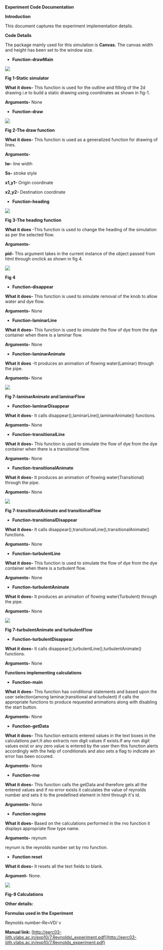 **Experiment Code Documentation**

**Introduction**

This document captures the experiment implementation details.

**Code Details**

The package mainly used for this simulation is **Canvas.** The canvas width and height has been set to the window size.

- **Function-drawMain**

 ![](images/drawMain.JPG)

   **Fig 1-Static simulator**

**What it does-** This function is used for the outline and filling of the 2d drawing i.e to build a static drawing using coordinates as shown in fig-1.

**Arguments-** None





- **Function-draw**

 ![](images/draw.JPG)
                                
**Fig 2-The draw function**

**What it does-** This function is used as a generalized function for drawing of lines.

**Arguments-**

**lw-** line width

**Ss-** stroke style

**x1,y1-** Origin coordinate

**x2,y2-** Destination coordinate

-  **Function-heading**

 ![](images/heading.JPG)

   **Fig 3-The heading function**

**What it does** -This function is used to change the heading of the simulation as per the selected flow.

**Arguments-**

**pid-** This argument takes in the current instance of the object passed from html through onclick as shown in fig 4.

 ![](images/onclick.JPG)

**Fig 4**



- **Function-disappear**

**What it does-** This function is used to simulate removal of the knob to allow water and dye flow.

**Arguments-** None

- **Function-laminarLine**

**What it does-** This function is used to simulate the flow of dye from the dye container when there is a laminar flow.

**Arguments-** None

- **Function-laminarAnimate**

**What it does** -It produces an animation of flowing water(Laminar) through the pipe.

**Arguments-** None

 ![](images/laminaranimate.JPG)

**Fig 7-laminarAnimate and laminarFlow**

- **Function-laminarDisappear**

**What it does**- It calls disappear(),laminarLine(),laminarAnimate() functions.

**Arguments-** None

- **Function-transitionalLine**

**What it does-** This function is used to simulate the flow of dye from the dye container when there is a transitional flow.

**Arguments-** None

- **Function-transitionalAnimate**

**What it does-** It produces an animation of flowing water(Transitional) through the pipe.

**Arguments-** None

  ![](images/transitional.JPG)

   **Fig 7-transitionalAnimate and transitionalFlow**



- **Function-transitionalDisappear**

**What it does-** It calls disappear(),transitionalLine(),transitionalAnimate() functions.

**Arguments-** None

- **Function-turbulentLine**

**What it does-** This function is used to simulate the flow of dye from the dye container when there is a turbulent flow.

**Arguments-** None

- **Function-turbulentAnimate**

**What it does-** It produces an animation of flowing water(Turbulent) through the pipe.

**Arguments-** None

![](images/turbulentanimate.JPG)

 **Fig 7-turbulentAnimate and turbulentFlow**

- **Function-turbulentDisappear**

**What it does-** It calls disappear(),turbulentLine(),turbulentAnimate() functions.

**Arguments-** None

**Functions implementing calculations**

- **Function-main**

**What it does-** This function has conditional statements and based upon the user selection(among laminar,transitional and turbulent) if calls the appropriate functions to produce requested animations along with disabling the start button.

**Arguments-** None

- **Function-getData**

**What it does-** This function extracts entered values in the text boxes in the calculations part.It also extracts non digit values if exists.If any non digit values exist or any zero value is entered by the user then this function alerts accordingly with the help of conditionals and also sets a flag to indicate an error has been occured.

**Arguments-** None

- **Function-rno**

**What it does-** This function calls the getData and therefore gets all the entered values and if no error exists it calculates the value of reynolds number and sets it to the predefined element in html through it&#39;s id.

**Arguments-** None

- **Function regime**

**What it does-** Based on the calculations performed in the rno function it displays  appropriate flow type name.

**Arguments-** reynum

reynum is the reynolds number set by rno function.

- **Function reset**

**What it does-** It resets all the text fields to blank.

**Argument-** None.

 ![](images/Calculations.JPG)

   **Fig-9 Calculations**



**Other details:**

**Formulas used in the Experiment**

Reynolds number–Re=VD/ ν

**Manual link:** [http://eerc03-iiith.vlabs.ac.in/exp10/7.Reynolds\_experiment.pdf](http://eerc03-iiith.vlabs.ac.in/exp10/7.Reynolds_experiment.pdf)
